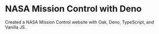 # NASA Mission Control with Deno

Created a NASA Mission Control website with Oak, Deno, TypeScript, and Vanilla JS.

